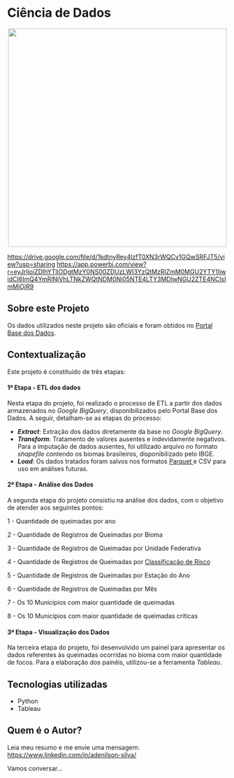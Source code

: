 # Ciência de Dados
<div align="center">
  <img src="https://drive.google.com/uc?export=view&id=1Wb9pCh6cjtt2v9GO8HBFeja6_uJtHW9m" width="500">
</div>

https://drive.google.com/file/d/1kdtnyRey4lzfT0XN3rWQCv1GQwSRFJT5/view?usp=sharing
https://app.powerbi.com/view?r=eyJrIjoiZDlhYTliODgtMzY0NS00ZDUzLWI3YzQtMzRlZmM0MGU2YTY1IiwidCI6ImQ4YmRlNjVhLTNkZWQtNDM0Ni05NTE4LTY3MDIwNGU2ZTE4NCIsImMiOjR9

## Sobre este Projeto 
Os dados utilizados neste projeto são oficiais e foram obtidos no <a href='https://basedosdados.org/dataset/544c9d22-97b7-479a-8eca-94762840b465?table=e2d5dcc5-270e-4a8b-8d55-0227fd46c10f' target="_blank">Portal Base dos Dados</a>.



## Contextualização
Este projeto é constituído de três etapas:

#### 1ª Etapa - ETL dos dados
Nesta etapa do projeto, foi realizado o processo de ETL a partir dos dados armazenados no _Google BigQuery_, disponibilizados pelo Portal Base dos Dados. A seguir, detalham-se as etapas do processo:

- **_Extract_**: Extração dos dados diretamente da base no _Google BigQuery_.
- **_Transform_**: Tratamento de valores ausentes e indevidamente negativos. Para a imputação de dados ausentes, foi utilizado arquivo no formato _shapefile_ contendo os biomas brasileiros, disponibilizado pelo IBGE.
- **_Load_**: Os dados tratados foram salvos nos formatos <a href='https://www.databricks.com/br/glossary/what-is-parquet' target="_blank"> Parquet </a> e CSV para uso em análises futuras.


#### 2ª Etapa - Análise dos Dados 
A segunda etapa do projeto consistiu na análise dos dados, com o objetivo de atender aos seguintes pontos:

1 - Quantidade de queimadas por ano

2 - Quantidade de Registros de Queimadas por Bioma

3 - Quantidade de Registros de Queimadas por Unidade Federativa

4 - Quantidade de Registros de Queimadas por <a href='https://dataserver-coids.inpe.br/queimadas/queimadas/riscofogo_meteorologia/anuario_risco_de_fogo/anuario_risco_de_fogo_2023.pdf' target="_blank"> Classificação de Risco </a>


5 - Quantidade de Registros de Queimadas por Estação do Ano

6 - Quantidade de Registros de Queimadas por Mês

7 - Os 10 Municípios com maior quantidade de queimadas

8 - Os 10 Municípios com maior quantidade de queimadas críticas


#### 3ª Etapa - Visualização dos Dados
Na terceira etapa do projeto, foi desenvolvido um painel para apresentar os dados referentes às queimadas ocorridas no bioma com maior quantidade de focos. Para a elaboração dos painéis, utilizou-se a ferramenta _Tableau_.

## Tecnologias utilizadas
- Python
- Tableau

## Quem é o Autor?
Leia meu resumo e me envie uma mensagem: https://www.linkedin.com/in/adenilson-silva/

Vamos conversar...

